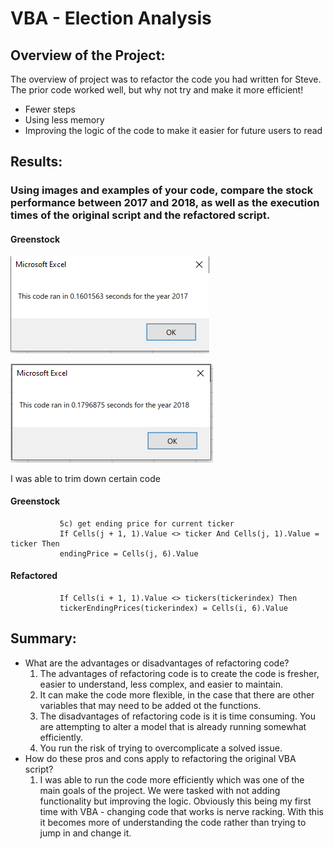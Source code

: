 # VBA - Election Analysis

## Overview of the Project:
The overview of project was to refactor the code you had written for Steve. The prior code worked well, but why not try and make it more efficient! 
  * Fewer steps
  * Using less memory
  * Improving the logic of the code to make it easier for future users to read


## Results: 
### Using images and examples of your code, compare the stock performance between 2017 and 2018, as well as the execution times of the original script and the refactored script.

#### Greenstock


![](Resources/VBA_Challenge_2017.PNG)


![](Resources/VBA_Challenge_2018.PNG)

I was able to trim down certain code

#### Greenstock
               5c) get ending price for current ticker
               If Cells(j + 1, 1).Value <> ticker And Cells(j, 1).Value = ticker Then
               endingPrice = Cells(j, 6).Value

#### Refactored
               If Cells(i + 1, 1).Value <> tickers(tickerindex) Then
               tickerEndingPrices(tickerindex) = Cells(i, 6).Value


## Summary:
   * What are the advantages or disadvantages of refactoring code?
        1. The advantages of refactoring code is to create the code is fresher, easier to understand, less complex, and easier to maintain. 
        2. It can make the code more flexible, in the case that there are other variables that may need to be added ot the functions.
        3. The disadvantages of refactoring code is it is time consuming. You are attempting to alter a model that is already running somewhat efficiently. 
        4. You run the risk of trying to overcomplicate a solved issue.
   * How do these pros and cons apply to refactoring the original VBA script?
        1. I was able to run the code more efficiently which was one of the main goals of the project. We were tasked with not adding functionality but improving the logic.                  Obviously this being my first time with VBA - changing code that works is nerve racking. With this it becomes more of understanding the code rather than trying to jump in and change it.
